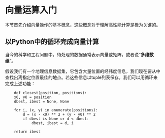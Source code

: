 # 向量运算入门

本节首先介绍向量操作的基本概念，这些概念对于理解高性能计算是极为关键的。

## 以Python中的循环完成向量计算

当今的科学和工程问题中，待处理的数据通常表示向量或矩阵，或者说“**多维数组**”。

假设我们有一个地理信息数据集，它包含大量位置的经纬度信息，我们现在要从中查找出离指定位置最佳的地点。若这些信息以tuple列表保存，我们可以用循环来完成上述功能：

```
    def closest(position, positions):
    x0, y0 = position
    dbest, ibest = None, None

    for i, (x, y) in enumerate(positions):
        d = (x - x0) ** 2 + (y - y0) ** 2
        if dbest is None or d < dbest:
            dbest, ibest = d, i

    return ibest
```